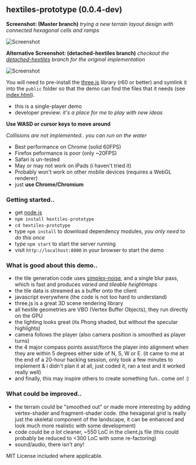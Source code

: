 ## hextiles-prototype (0.0.4-dev)

**Screenshot: (Master branch)**
_trying a new terrain layout design with connected hexagonal cells and ramps_

![Screenshot](https://raw.github.com/joates/hextiles-prototype/master/img/screenshot2.png)

**Alternative Screenshot: (detached-hextiles branch)**
_checkout the [detached-hextiles](https://github.com/joates/hextiles-prototype/tree/detached-hexagons) branch for the original implementation_

![Screenshot](https://raw.github.com/joates/hextiles-prototype/master/img/screenshot.png)

You will need to pre-install the [three.js](http://threejs.org) library (r60 or better) and symlink it into the ```public``` folder so that the demo can find the files that it needs (see [index.html](public/index.html)).

* this is a single-player demo
* developer preview: _it's a place for me to play with new ideas_

**Use WASD or cursor keys to move around**

_Collisions are not implemented.. you can run on the water_

* Best performance on Chrome (solid 60FPS)
* Firefox peformance is poor (only ~20FPS)
* Safari is un-tested
* May or may not work on iPads (i haven't tried it)
* Probably won't work on other mobile devices (requires a WebGL renderer)
* just **use Chrome/Chromium**


### Getting started..

* get [node.js](http://nodejs.org)
* ```npm install hextiles-prototype```
* ```cd hextiles-prototype```
* type ```npm install``` to download dependency modules, _you only need to do this once_
* type ```npm start``` to start the server running
* visit ```http://localhost:8000``` in your browser to start the demo


### What is good about this demo..

* the tile generation code uses [simplex-noise](http://npmjs.org/package/simplex-noise), and a single blur pass, which is fast and produces _varied and tileable heightmaps_
* the tile data is streamed as a buffer onto the client
* javascript everywhere (the code is not too hard to understand)
* three.js is a great 3D scene rendering library
* all hextile geometries are VBO (Vertex Buffer Objects), they run directly on the GPU
* the lighting looks great (its Phong shaded, but without the specular highlights)
* camera follows the player (also camera position is smoothed as player turns)
* the 4 major compass points assist/force the player into alignment when they are within 5 degrees either side of N, S, W or E. (it came to me at the end of a 20-hour hacking session, only took a few minutes to implement & i didn't plan it at all, just coded it, ran a test and it worked really well)
* and finally, this may inspire others to create something fun.. come on! :)


### What could be improved..

* the terrain could be "smoothed out" or made more interesting by adding vertex-shader and fragment-shader code. (the hexagonal grid is really just the skeletal component of the landscape, it can be enhanced and look much more realistic with some development)
* code could be _a lot_ cleaner, ~550 LoC in the client.js file (this could probably be reduced to <300 LoC with some re-factoring)
* sound/audio, there isn't any!


MIT License included where applicable.
